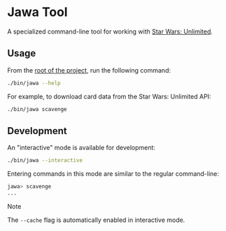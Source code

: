 # Jawa Tool

A specialized command-line tool for working with [Star Wars: Unlimited][].

[star wars: unlimited]: https://starwarsunlimited.com/

## Usage

From the [root of the project](../../), run the following command:

```sh
./bin/jawa --help
```

For example, to download card data from the Star Wars: Unlimited API:

```sh
./bin/jawa scavenge
```

## Development

An "interactive" mode is available for development:

```sh
./bin/jawa --interactive
```

Entering commands in this mode are similar to the regular command-line:

```sh
jawa> scavenge
...
```

> [!NOTE]
> The `--cache` flag is automatically enabled in interactive mode.
